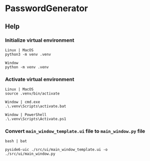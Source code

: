 # PasswordGenerator

## Help

### Initialize virtual environment
```
Linux | MacOS
python3 -m venv .venv
```
```
Window
python -m venv .venv
```

### Activate virtual environment
```
Linux | MacOS
source .venv/bin/activate

Window | cmd.exe
.\.venv\Scripts\activate.bat

Window | PowerShell
.\.venv\Scripts\Activate.ps1
```

### Convert `main_window_template.ui` file to `main_window.py` file
```
bash | bat

pyside6-uic ./src/ui/main_window_template.ui -o ./src/ui/main_window.py
```

